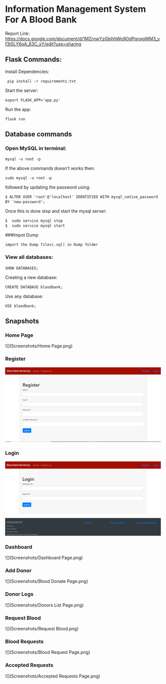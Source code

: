# Information Management System For A Blood Bank
Report Link: https://docs.google.com/document/d/1MZrnwYzGbihhWo9OdPqnqgWM3_yf3t5LY6qA_63C_xY/edit?usp=sharing
## Flask Commands:
Install Dependencies:
```
 pip install -r requirements.txt
```
Start the server:
```
export FLASK_APP='app.py'
```
Run the app:
```
flask run
```
## Database commands
### Open MySQL in terminal:
```
mysql -u root -p
```
If the above commands doesn't works then:
```
sudo mysql -u root -p
```
followed by updating the password using:
```
$ ALTER USER 'root'@'localhost' IDENTIFIED WITH mysql_native_password BY 'new-password';
```
Once this is done stop and start the mysql server:
```
$  sudo service mysql stop
$  sudo service mysql start
```


###Impot Dump
```
import the Dump files(.sql) in Dump folder
```
### View all databases:
```
SHOW DATABASES;
```
Creating a new database:
```
CREATE DATABASE bloodbank;
```
Use any database:
```
USE bloodbank;
```

## Snapshots
### Home Page
![](Screenshots/Home Page.png)
### Register
![](Screenshots/Register.png)
### Login
![](Screenshots/Login.png)
### Dashboard
![](Screenshots/Dashboard Page.png)
### Add Donor
![](Screenshots/Blood Donate Page.png)
### Donor Logs
![](Screenshots/Donors List Page.png)
### Request Blood
![](Screenshots/Request Blood.png)
### Blood Requests
![](Screenshots/Blood Request Page.png)
### Accepted Requests
![](Screenshots/Accepted Requests Page.png)